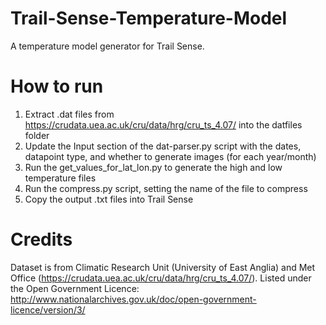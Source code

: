 # Trail-Sense-Temperature-Model
A temperature model generator for Trail Sense.

# How to run
1. Extract .dat files from https://crudata.uea.ac.uk/cru/data/hrg/cru_ts_4.07/ into the datfiles folder
2. Update the Input section of the dat-parser.py script with the dates, datapoint type, and whether to generate images (for each year/month)
2. Run the get_values_for_lat_lon.py to generate the high and low temperature files
3. Run the compress.py script, setting the name of the file to compress
4. Copy the output .txt files into Trail Sense

# Credits
Dataset is from Climatic Research Unit (University of East Anglia) and Met Office (https://crudata.uea.ac.uk/cru/data/hrg/cru_ts_4.07/). Listed under the Open Government Licence: http://www.nationalarchives.gov.uk/doc/open-government-licence/version/3/
